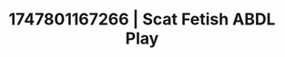 ---
categories:
- Thigh worship
- Erotic adventure
- Kinky dreams
- Dirty whispers
- Ethical porn
image: /assets/images/1747801167266.jpg
layout: post
seo:
  description: Featured content with exclusive ABDL Play, Scat Fetish. HD images available.
  keywords: ABDL Play, Scat Fetish
  og_image: /assets/images/1747801167266.jpg
  schema_type: VisualArtwork
tags:
- ABDL Play
- Scat Fetish
- '#1747801167266'
title: 1747801167266 | Scat Fetish ABDL Play
---